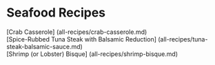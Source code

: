 Seafood Recipes
=======

[Crab Casserole] (all-recipes/crab-casserole.md)  
[Spice-Rubbed Tuna Steak with Balsamic Reduction] (all-recipes/tuna-steak-balsamic-sauce.md)  
[Shrimp (or Lobster) Bisque] (all-recipes/shrimp-bisque.md)
